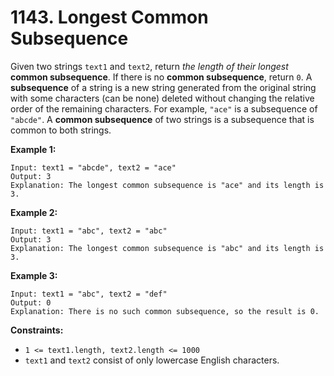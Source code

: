 # 1143. Longest Common Subsequence
Given two strings `text1` and `text2`, return *the length of their longest* **common subsequence**. If there is no **common subsequence**, return `0`. A **subsequence** of a string is a new string generated from the original string with some characters (can be none) deleted without changing the relative order of the remaining characters. For example, `"ace"` is a subsequence of `"abcde"`. A **common subsequence** of two strings is a subsequence that is common to both strings.

**Example 1:**
```
Input: text1 = "abcde", text2 = "ace" 
Output: 3  
Explanation: The longest common subsequence is "ace" and its length is 3.
```

**Example 2:**
```
Input: text1 = "abc", text2 = "abc"
Output: 3
Explanation: The longest common subsequence is "abc" and its length is 3.
```

**Example 3:**
```
Input: text1 = "abc", text2 = "def"
Output: 0
Explanation: There is no such common subsequence, so the result is 0.
```

**Constraints:**
- `1 <= text1.length, text2.length <= 1000`
- `text1` and `text2` consist of only lowercase English characters.
